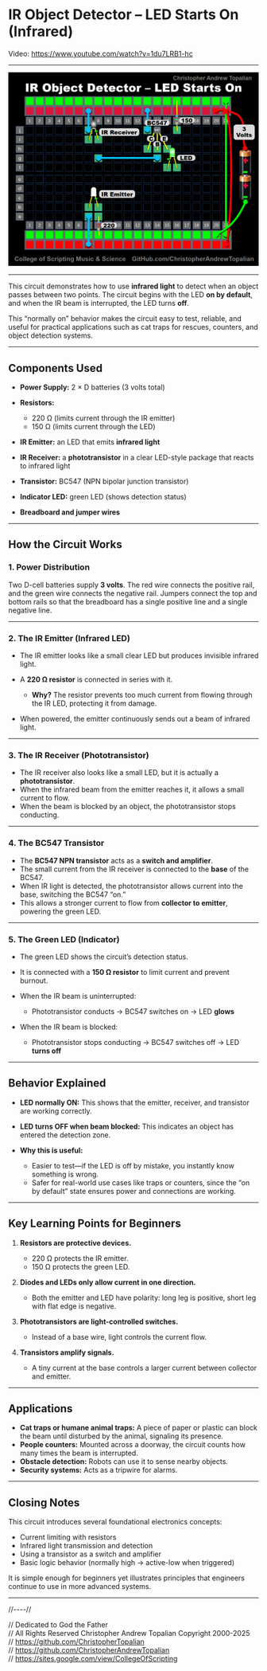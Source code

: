 # IR Object Detector – LED Starts On (Infrared)

Video: https://www.youtube.com/watch?v=1du7LRB1-hc

---

![IR_Object_Detector_LED_Starts_On_(Infrared)](textures/IR_Object_Detector_LED_Starts_On_(Infrared).webp)

---

This circuit demonstrates how to use **infrared light** to detect when an object passes between two points. The circuit begins with the LED **on by default**, and when the IR beam is interrupted, the LED turns **off**.

This “normally on” behavior makes the circuit easy to test, reliable, and useful for practical applications such as cat traps for rescues, counters, and object detection systems.

---

## Components Used

* **Power Supply:** 2 × D batteries (3 volts total)
* **Resistors:**

  * 220 Ω (limits current through the IR emitter)
  * 150 Ω (limits current through the LED)
* **IR Emitter:** an LED that emits **infrared light**
* **IR Receiver:** a **phototransistor** in a clear LED-style package that reacts to infrared light
* **Transistor:** BC547 (NPN bipolar junction transistor)
* **Indicator LED:** green LED (shows detection status)
* **Breadboard and jumper wires**

---

## How the Circuit Works

### 1. Power Distribution

Two D-cell batteries supply **3 volts**. The red wire connects the positive rail, and the green wire connects the negative rail. Jumpers connect the top and bottom rails so that the breadboard has a single positive line and a single negative line.

---

### 2. The IR Emitter (Infrared LED)

* The IR emitter looks like a small clear LED but produces invisible infrared light.
* A **220 Ω resistor** is connected in series with it.

  * **Why?** The resistor prevents too much current from flowing through the IR LED, protecting it from damage.
* When powered, the emitter continuously sends out a beam of infrared light.

---

### 3. The IR Receiver (Phototransistor)

* The IR receiver also looks like a small LED, but it is actually a **phototransistor**.
* When the infrared beam from the emitter reaches it, it allows a small current to flow.
* When the beam is blocked by an object, the phototransistor stops conducting.

---

### 4. The BC547 Transistor

* The **BC547 NPN transistor** acts as a **switch and amplifier**.
* The small current from the IR receiver is connected to the **base** of the BC547.
* When IR light is detected, the phototransistor allows current into the base, switching the BC547 “on.”
* This allows a stronger current to flow from **collector to emitter**, powering the green LED.

---

### 5. The Green LED (Indicator)

* The green LED shows the circuit’s detection status.
* It is connected with a **150 Ω resistor** to limit current and prevent burnout.
* When the IR beam is uninterrupted:

  * Phototransistor conducts → BC547 switches on → LED **glows**
* When the IR beam is blocked:

  * Phototransistor stops conducting → BC547 switches off → LED **turns off**

---

## Behavior Explained

* **LED normally ON:** This shows that the emitter, receiver, and transistor are working correctly.
* **LED turns OFF when beam blocked:** This indicates an object has entered the detection zone.
* **Why this is useful:**

  * Easier to test—if the LED is off by mistake, you instantly know something is wrong.
  * Safer for real-world use cases like traps or counters, since the “on by default” state ensures power and connections are working.

---

## Key Learning Points for Beginners

1. **Resistors are protective devices.**

   * 220 Ω protects the IR emitter.
   * 150 Ω protects the green LED.

2. **Diodes and LEDs only allow current in one direction.**

   * Both the emitter and LED have polarity: long leg is positive, short leg with flat edge is negative.

3. **Phototransistors are light-controlled switches.**

   * Instead of a base wire, light controls the current flow.

4. **Transistors amplify signals.**

   * A tiny current at the base controls a larger current between collector and emitter.

---

## Applications

* **Cat traps or humane animal traps:** A piece of paper or plastic can block the beam until disturbed by the animal, signaling its presence.
* **People counters:** Mounted across a doorway, the circuit counts how many times the beam is interrupted.
* **Obstacle detection:** Robots can use it to sense nearby objects.
* **Security systems:** Acts as a tripwire for alarms.

---

## Closing Notes

This circuit introduces several foundational electronics concepts:

* Current limiting with resistors
* Infrared light transmission and detection
* Using a transistor as a switch and amplifier
* Basic logic behavior (normally high → active-low when triggered)

It is simple enough for beginners yet illustrates principles that engineers continue to use in more advanced systems.

---


//----//

// Dedicated to God the Father  
// All Rights Reserved Christopher Andrew Topalian Copyright 2000-2025  
// https://github.com/ChristopherTopalian  
// https://github.com/ChristopherAndrewTopalian  
// https://sites.google.com/view/CollegeOfScripting

